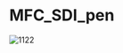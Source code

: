 # MFC_SDI_pen

![1122](https://github.com/user-attachments/assets/550a5908-f91a-4e3e-8017-181a311b5583)

